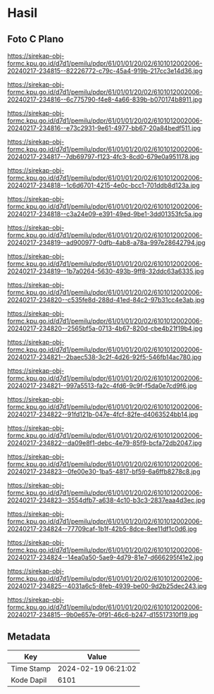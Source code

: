 # Hasil

## Foto C Plano

https://sirekap-obj-formc.kpu.go.id/d7d1/pemilu/pdpr/61/01/01/20/02/6101012002006-20240217-234815--82226772-c79c-45a4-919b-217cc3e14d36.jpg

https://sirekap-obj-formc.kpu.go.id/d7d1/pemilu/pdpr/61/01/01/20/02/6101012002006-20240217-234816--6c775790-f4e8-4a66-839b-b070174b8911.jpg

https://sirekap-obj-formc.kpu.go.id/d7d1/pemilu/pdpr/61/01/01/20/02/6101012002006-20240217-234816--e73c2931-9e61-4977-bb67-20a84bedf511.jpg

https://sirekap-obj-formc.kpu.go.id/d7d1/pemilu/pdpr/61/01/01/20/02/6101012002006-20240217-234817--7db69797-f123-4fc3-8cd0-679e0a951178.jpg

https://sirekap-obj-formc.kpu.go.id/d7d1/pemilu/pdpr/61/01/01/20/02/6101012002006-20240217-234818--1c6d6701-4215-4e0c-bcc1-701ddb8d123a.jpg

https://sirekap-obj-formc.kpu.go.id/d7d1/pemilu/pdpr/61/01/01/20/02/6101012002006-20240217-234818--c3a24e09-e391-49ed-9be1-3dd01353fc5a.jpg

https://sirekap-obj-formc.kpu.go.id/d7d1/pemilu/pdpr/61/01/01/20/02/6101012002006-20240217-234819--ad900977-0dfb-4ab8-a78a-997e28642794.jpg

https://sirekap-obj-formc.kpu.go.id/d7d1/pemilu/pdpr/61/01/01/20/02/6101012002006-20240217-234819--1b7a0264-5630-493b-9ff8-32ddc63a6335.jpg

https://sirekap-obj-formc.kpu.go.id/d7d1/pemilu/pdpr/61/01/01/20/02/6101012002006-20240217-234820--c535fe8d-288d-41ed-84c2-97b31cc4e3ab.jpg

https://sirekap-obj-formc.kpu.go.id/d7d1/pemilu/pdpr/61/01/01/20/02/6101012002006-20240217-234820--2565bf5a-0713-4b67-820d-cbe4b21f19b4.jpg

https://sirekap-obj-formc.kpu.go.id/d7d1/pemilu/pdpr/61/01/01/20/02/6101012002006-20240217-234821--2baec538-3c2f-4d26-92f5-546fb14ac780.jpg

https://sirekap-obj-formc.kpu.go.id/d7d1/pemilu/pdpr/61/01/01/20/02/6101012002006-20240217-234821--997a5513-fa2c-4fd6-9c9f-f5da0e7cd9f6.jpg

https://sirekap-obj-formc.kpu.go.id/d7d1/pemilu/pdpr/61/01/01/20/02/6101012002006-20240217-234822--91fd121b-047e-4fcf-82fe-d4063524bb14.jpg

https://sirekap-obj-formc.kpu.go.id/d7d1/pemilu/pdpr/61/01/01/20/02/6101012002006-20240217-234822--da09e8f1-debc-4e79-85f9-bcfa72db2047.jpg

https://sirekap-obj-formc.kpu.go.id/d7d1/pemilu/pdpr/61/01/01/20/02/6101012002006-20240217-234823--0fe00e30-1ba5-4817-bf59-6a6ffb8278c8.jpg

https://sirekap-obj-formc.kpu.go.id/d7d1/pemilu/pdpr/61/01/01/20/02/6101012002006-20240217-234823--3554dfb7-a638-4c10-b3c3-2837eaa4d3ec.jpg

https://sirekap-obj-formc.kpu.go.id/d7d1/pemilu/pdpr/61/01/01/20/02/6101012002006-20240217-234824--77709caf-1b1f-42b5-8dce-8ee11df1c0d6.jpg

https://sirekap-obj-formc.kpu.go.id/d7d1/pemilu/pdpr/61/01/01/20/02/6101012002006-20240217-234824--14ea0a50-5ae9-4d79-81e7-d666295f41e2.jpg

https://sirekap-obj-formc.kpu.go.id/d7d1/pemilu/pdpr/61/01/01/20/02/6101012002006-20240217-234825--4031a6c5-8feb-4939-be00-9d2b25dec243.jpg

https://sirekap-obj-formc.kpu.go.id/d7d1/pemilu/pdpr/61/01/01/20/02/6101012002006-20240217-234815--9b0e657e-0f91-46c6-b247-d15517310f19.jpg


## Metadata

| Key        | Value               |
| ---------- | ------------------- |
| Time Stamp | 2024-02-19 06:21:02 |
| Kode Dapil | 6101                |



